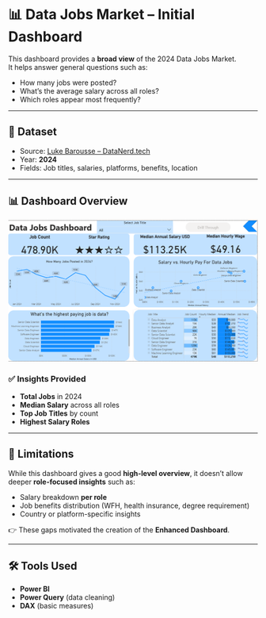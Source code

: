 # 📊 Data Jobs Market – Initial Dashboard

This dashboard provides a **broad view** of the 2024 Data Jobs Market.  
It helps answer general questions such as:  
- How many jobs were posted?  
- What’s the average salary across all roles?  
- Which roles appear most frequently?  

---

## 📂 Dataset
- Source: [Luke Barousse – DataNerd.tech](https://datanerd.tech)  
- Year: **2024**  
- Fields: Job titles, salaries, platforms, benefits, location  

---

## 📊 Dashboard Overview
![Dashboard 1](/images/dashboard_v1.png)

### ✅ Insights Provided
- **Total Jobs** in 2024  
- **Median Salary** across all roles  
- **Top Job Titles** by count  
- **Highest Salary Roles**  

---

## 🔎 Limitations
While this dashboard gives a good **high-level overview**, it doesn’t allow deeper **role-focused insights** such as:  
- Salary breakdown **per role**  
- Job benefits distribution (WFH, health insurance, degree requirement)  
- Country or platform-specific insights  

👉 These gaps motivated the creation of the **Enhanced Dashboard**.  

---

## 🛠 Tools Used
- **Power BI**  
- **Power Query** (data cleaning)  
- **DAX** (basic measures)  
